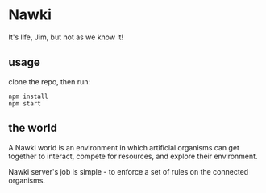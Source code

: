 # Nawki
It's life, Jim, but not as we know it!

## usage
clone the repo, then run:
```
npm install
npm start
```

## the world
A Nawki world is an environment in which artificial organisms can get together to interact, compete for resources, and explore their environment.

Nawki server's job is simple - to enforce a set of rules on the connected organisms.
